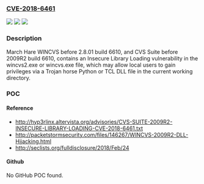 ### [CVE-2018-6461](https://cve.mitre.org/cgi-bin/cvename.cgi?name=CVE-2018-6461)
![](https://img.shields.io/static/v1?label=Product&message=n%2Fa&color=blue)
![](https://img.shields.io/static/v1?label=Version&message=n%2Fa&color=blue)
![](https://img.shields.io/static/v1?label=Vulnerability&message=n%2Fa&color=brighgreen)

### Description

March Hare WINCVS before 2.8.01 build 6610, and CVS Suite before 2009R2 build 6610, contains an Insecure Library Loading vulnerability in the wincvs2.exe or wincvs.exe file, which may allow local users to gain privileges via a Trojan horse Python or TCL DLL file in the current working directory.

### POC

#### Reference
- http://hyp3rlinx.altervista.org/advisories/CVS-SUITE-2009R2-INSECURE-LIBRARY-LOADING-CVE-2018-6461.txt
- http://packetstormsecurity.com/files/146267/WINCVS-2009R2-DLL-Hijacking.html
- http://seclists.org/fulldisclosure/2018/Feb/24

#### Github
No GitHub POC found.

